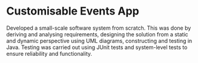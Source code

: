 # Customisable Events App
Developed a small-scale software system from scratch. This was done by deriving and analysing requirements, designing the solution from a static and dynamic perspective using UML diagrams, constructing and testing in Java. Testing was carried out using JUnit tests and system-level tests to ensure reliability and functionality. 
